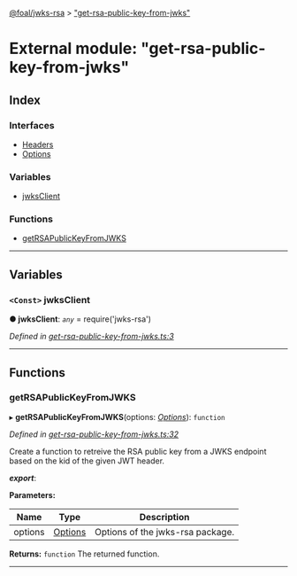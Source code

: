 [@foal/jwks-rsa](../README.md) > ["get-rsa-public-key-from-jwks"](../modules/_get_rsa_public_key_from_jwks_.md)

# External module: "get-rsa-public-key-from-jwks"

## Index

### Interfaces

* [Headers](../interfaces/_get_rsa_public_key_from_jwks_.headers.md)
* [Options](../interfaces/_get_rsa_public_key_from_jwks_.options.md)

### Variables

* [jwksClient](_get_rsa_public_key_from_jwks_.md#jwksclient)

### Functions

* [getRSAPublicKeyFromJWKS](_get_rsa_public_key_from_jwks_.md#getrsapublickeyfromjwks)

---

## Variables

<a id="jwksclient"></a>

### `<Const>` jwksClient

**● jwksClient**: *`any`* =  require('jwks-rsa')

*Defined in [get-rsa-public-key-from-jwks.ts:3](https://github.com/FoalTS/foal/blob/07f00115/packages/jwks-rsa/src/get-rsa-public-key-from-jwks.ts#L3)*

___

## Functions

<a id="getrsapublickeyfromjwks"></a>

###  getRSAPublicKeyFromJWKS

▸ **getRSAPublicKeyFromJWKS**(options: *[Options](../interfaces/_get_rsa_public_key_from_jwks_.options.md)*): `function`

*Defined in [get-rsa-public-key-from-jwks.ts:32](https://github.com/FoalTS/foal/blob/07f00115/packages/jwks-rsa/src/get-rsa-public-key-from-jwks.ts#L32)*

Create a function to retreive the RSA public key from a JWKS endpoint based on the kid of the given JWT header.

*__export__*: 

**Parameters:**

| Name | Type | Description |
| ------ | ------ | ------ |
| options | [Options](../interfaces/_get_rsa_public_key_from_jwks_.options.md) |  Options of the jwks-rsa package. |

**Returns:** `function`
The returned function.

___

